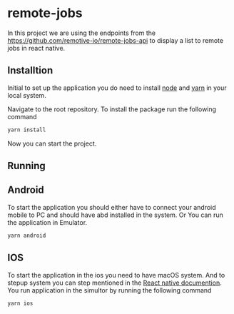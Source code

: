 # remote-jobs
In this project we are using the endpoints from the https://github.com/remotive-io/remote-jobs-api to display a list to remote jobs in react native.

## Installtion

Initial to set up the application you do need to install [node](https://nodejs.org/en/download/) and [yarn](https://classic.yarnpkg.com/lang/en/docs/install/#windows-stable) in your local system.

Navigate to the root repository.
To install the package run the following command
```bash
yarn install 
```

Now you can start the project.

## Running

## Android
To start the application you should either have to connect your android mobile to PC and should have abd installed in the system.
Or You can run the application in Emulator.
```bash
yarn android
```

## IOS
To start the application in the ios you need to have macOS system. And to stepup system you can step mentioned in the [React native documention](https://reactnative.dev/docs/running-on-device).
You run application in the simultor by running the following command 
```bash
yarn ios
```

